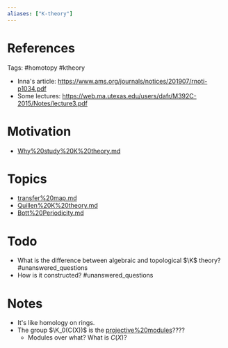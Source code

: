 ```yaml
---
aliases: ["K-theory"]
---
```


# References


Tags:
#homotopy #ktheory

- Inna's article: <https://www.ams.org/journals/notices/201907/rnoti-p1034.pdf>
- Some lectures: <https://web.ma.utexas.edu/users/dafr/M392C-2015/Notes/lecture3.pdf>


# Motivation

- [Why%20study%20K%20theory.md](Why%20study%20K%20theory.md)

# Topics

- [transfer%20map.md](transfer%20map.md)
- [Quillen%20K%20theory.md](Quillen%20K%20theory.md)
- [Bott%20Periodicity.md](Bott%20Periodicity.md)

# Todo
 
- What is the difference between algebraic and topological $\K$ theory?
	#unanswered_questions
- How is it constructed?
	#unanswered_questions

# Notes

- It's like homology on rings.
 - The group $\K_0(C(X))$ is the [projective%20modules](projective%20modules)????
	 - Modules over what? What is $C(X)$?


